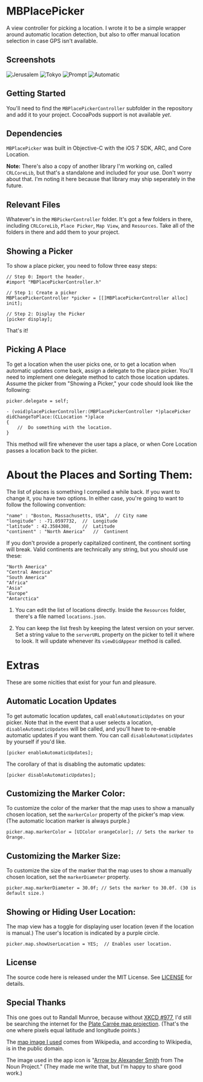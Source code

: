 MBPlacePicker
======================

A view controller for picking a location. I wrote it to be a simple wrapper around automatic location detection, but also to offer manual location selection in case GPS isn't available.

Screenshots
---
![Jerusalem](screenshots/1b.png)
![Tokyo](screenshots/2b.png)
![Prompt](screenshots/3b.png)
![Automatic](screenshots/4b.png)

Getting Started
---
You'll need to find the `MBPlacePickerController` subfolder in the repository and add it to your project. CocoaPods support is not available *yet*.

Dependencies
---
`MBPlacePicker` was built in Objective-C with the iOS 7 SDK, ARC, and Core Location. 

**Note:** There's also a copy of another library I'm working on, called `CRLCoreLib`, but that's a standalone and included for your use. Don't worry about that. I'm noting it here because that library may ship seperately in the future. 

Relevant Files
---
Whatever's in the `MBPickerController` folder. It's got a few folders in there, including `CRLCoreLib`, `Place Picker`, `Map View`, and `Resources`. Take all of the folders in there and add them to your project.

Showing a Picker
---
To show a place picker, you need to follow three easy steps:

	// Step 0: Import the header.
	#import "MBPlacePickerController.h"
	
	// Step 1: Create a picker
	MBPlacePickerController *picker = [[]MBPlacePickerController alloc] init];
	
	// Step 2: Display the Picker
	[picker display];
	
That's it!

Picking A Place
---

To get a location when the user picks one, or to get a location when automatic updates come back, assign a delegate to the place picker. You'll need to implement one delegate method to catch those location updates. Assume the picker from "Showing a Picker," your code should look like the following:

	picker.delegate = self;
	
	- (void)placePickerController:(MBPlacePickerController *)placePicker didChangeToPlace:(CLLocation *)place
	{
		//	Do something with the location.
	}

This method will fire whenever the user taps a place, or when Core Location passes a location back to the picker.

About the Places and Sorting Them:
===

The list of places is something I compiled a while back. If you want to change it, you have two options. In either case, you're going to want to follow the following convention:

 	"name" : "Boston, Massachusetts, USA",	// City name
	"longitude" : -71.0597732,	//	Longitude
  	"latitude" : 42.3584308,	//	Latitude
  	"continent" : "North America"	//	Continent

If you don't provide a properly capitalized continent, the continent sorting will break. Valid continents are technically any string, but you should use these:

	"North America"
	"Central America"
	"South America"
	"Africa"
	"Asia"
	"Europe"
	"Antarctica"

1. You can edit the list of locations directly. Inside the `Resources` folder, there's a file named `locations.json`. 

2. You can keep the list fresh by keeping the latest version on your server. Set a string value to the `serverURL` property on the picker to tell it where to look. It will update whenever its `viewDidAppear` method is called. 

Extras
===
These are some nicities that exist for your fun and pleasure.

Automatic Location Updates
---
To get automatic location updates, call `enableAutomaticUpdates` on your picker. Note that in the event that a user selects a location, `disableAutomaticUpdates` will be called, and you'll have to re-enable automatic updates if you want them. You can call `disableAutomaticUpdates` by yourself if you'd like.

	[picker enableAutomaticUpdates];	
	
The corollary of that is disabling the automatic updates:

	[picker disableAutomaticUpdates];


Customizing the Marker Color:
---

To customize the color of the marker that the map uses to show a manually chosen location, set the `markerColor` property of the picker's map view. (The automatic location marker is always purple.)

	picker.map.markerColor = [UIColor orangeColor]; // Sets the marker to Orange.

Customizing the Marker Size:
---
To customize the size of the marker that the map uses to show a manually chosen location, set the `markerDiameter` property.

	picker.map.markerDiameter = 30.0f; // Sets the marker to 30.0f. (30 is default size.)
	
Showing or Hiding User Location:
---
The map view has a toggle for displaying user location (even if the location is manual.) The user's location is indicated by a purple circle.

	picker.map.showUserLocation = YES;	// Enables user location.

License
---
The source code here is released under the MIT License. See [LICENSE](/LICENSE) for details. 

Special Thanks
---
This one goes out to Randall Munroe, because without [XKCD #977](http://xkcd.com/977/), I'd still be searching the internet for the [Plate Carrée map projection](http://en.wikipedia.org/wiki/Equirectangular_projection). (That's the one where pixels equal latitude and longitude points.)

The [map image I used](http://simple.wikipedia.org/wiki/Equirectangular_projection#mediaviewer/File:Equirectangular-projection.jpg) comes from Wikipedia, and according to Wikipedia, is in the public domain.

The image used in the app icon is "[Arrow by Alexander Smith](http://thenounproject.com/term/arrow/49558/) from The Noun Project." (They made me write that, but I'm happy to share good work.)

